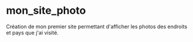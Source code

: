 ﻿# mon_site_photo
Création de mon premier site permettant d'afficher les photos des endroits et pays que j'ai visité.

